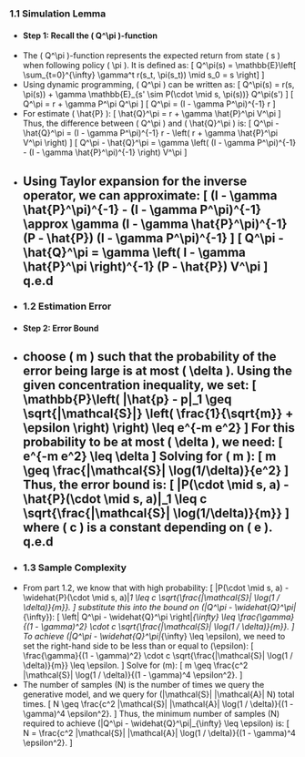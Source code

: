 ### 1.1 Simulation Lemma
- #### Step 1: Recall the \( Q^\pi \)-function
- The \( Q^\pi \)-function represents the expected return from state \( s \) when following policy \( \pi \). It is defined as:
  \[
  Q^\pi(s) = \mathbb{E}\left[ \sum_{t=0}^{\infty} \gamma^t r(s_t, \pi(s_t)) \mid s_0 = s \right]
  \]
- Using dynamic programming, \( Q^\pi \) can be written as:
  \[
  Q^\pi(s) = r(s, \pi(s)) + \gamma \mathbb{E}_{s' \sim P(\cdot \mid s, \pi(s))} Q^\pi(s')
  \]
  \[
  Q^\pi = r + \gamma P^\pi Q^\pi
  \]
  \[
  Q^\pi = (I - \gamma P^\pi)^{-1} r
  \]
- For estimate \( \hat{P} \):
  \[
  \hat{Q}^\pi = r + \gamma \hat{P}^\pi V^\pi
  \]
  Thus, the difference between \( Q^\pi \) and \( \hat{Q}^\pi \) is:
  \[
  Q^\pi - \hat{Q}^\pi = (I - \gamma P^\pi)^{-1} r - \left( r + \gamma \hat{P}^\pi V^\pi \right)
  \]
  \[
  Q^\pi - \hat{Q}^\pi = \gamma \left( (I - \gamma P^\pi)^{-1} - (I - \gamma \hat{P}^\pi)^{-1} \right) V^\pi
  \]
- Using Taylor expansion for the inverse operator, we can approximate:
  \[
  (I - \gamma \hat{P}^\pi)^{-1} - (I - \gamma P^\pi)^{-1} \approx \gamma (I - \gamma \hat{P}^\pi)^{-1} (P - \hat{P}) (I - \gamma P^\pi)^{-1}
  \]
  \[
  Q^\pi - \hat{Q}^\pi = \gamma \left( I - \gamma \hat{P}^\pi \right)^{-1} (P - \hat{P}) V^\pi
  \]
  q.e.d
  ---
- ### 1.2 Estimation Error
- #### Step 2: Error Bound
- choose \( m \) such that the probability of the error being large is at most \( \delta \). Using the given concentration inequality, we set:
  \[
  \mathbb{P}\left( \|\hat{p} - p\|_1 \geq \sqrt{|\mathcal{S}|} \left( \frac{1}{\sqrt{m}} + \epsilon \right) \right) \leq e^{-m e^2}
  \]
  For this probability to be at most \( \delta \), we need:
  \[
  e^{-m e^2} \leq \delta
  \]
  Solving for \( m \):
  \[
  m \geq \frac{|\mathcal{S}| \log(1/\delta)}{e^2}
  \]
  Thus, the error bound is:
  \[
  \|P(\cdot \mid s, a) - \hat{P}(\cdot \mid s, a)\|_1 \leq c \sqrt{\frac{|\mathcal{S}| \log(1/\delta)}{m}}
  \]
  where \( c \) is a constant depending on \( e \).
  q.e.d
  ---
- ### 1.3 Sample Complexity
- From part 1.2, we know that with high probability:
   \[
   \|P(\cdot \mid s, a) - \widehat{P}(\cdot \mid s, a)\|_1 \leq c \sqrt{\frac{|\mathcal{S}| \log(1 / \delta)}{m}}.
   \]
   substitute this into the bound on \(\|Q^\pi - \widehat{Q}^\pi\|_{\infty}\):
   \[
   \left\| Q^\pi - \widehat{Q}^\pi \right\|_{\infty} \leq \frac{\gamma}{(1 - \gamma)^2} \cdot c \sqrt{\frac{|\mathcal{S}| \log(1 / \delta)}{m}}.
   \]
  To achieve \(\|Q^\pi - \widehat{Q}^\pi\|_{\infty} \leq \epsilon\), we need to set the right-hand side to be less than or equal to \(\epsilon\):
   \[
   \frac{\gamma}{(1 - \gamma)^2} \cdot c \sqrt{\frac{|\mathcal{S}| \log(1 / \delta)}{m}} \leq \epsilon.
   \]
  Solve for \(m\):
   \[
   m \geq \frac{c^2 |\mathcal{S}| \log(1 / \delta)}{(1 - \gamma)^4 \epsilon^2}.
   \]
- The number of samples \(N\) is the number of times we query the generative model, and we query for \(|\mathcal{S}| |\mathcal{A}| N\) total times.
   \[
   N \geq \frac{c^2 |\mathcal{S}| |\mathcal{A}| \log(1 / \delta)}{(1 - \gamma)^4 \epsilon^2}.
   \]
  Thus, the minimum number of samples \(N\) required to achieve \(\|Q^\pi - \widehat{Q}^\pi\|_{\infty} \leq \epsilon\) is:
  \[
  N = \frac{c^2 |\mathcal{S}| |\mathcal{A}| \log(1 / \delta)}{(1 - \gamma)^4 \epsilon^2}.
  \]
